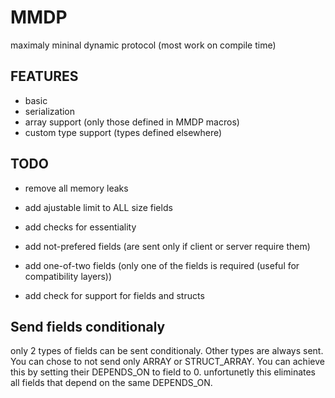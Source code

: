 # MMDP
maximaly mininal dynamic protocol
(most work on compile time)
## FEATURES
- basic
- serialization 
- array support (only those defined in MMDP macros)
- custom type support (types defined elsewhere)

## TODO
- remove all memory leaks

- add ajustable limit to ALL size fields 
- add checks for essentiality
- add not-prefered fields (are sent only if client or server require them)
- add one-of-two fields (only one of the fields is required (useful for compatibility layers))
- add check for support for fields and structs
## Send fields conditionaly
only 2 types of fields can be sent conditionaly. Other types are always sent.
You can chose to not send only ARRAY or STRUCT_ARRAY.
You can achieve this by setting their DEPENDS_ON to field to 0.
unfortunetly this eliminates all fields that depend on the same DEPENDS_ON.


